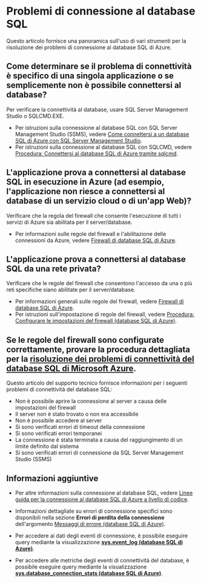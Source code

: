<properties 
	pageTitle="Problemi di connettività del database SQL di Azure" 
	description="Identificazione e determinazione degli errori di connessione al database SQL." 
	services="sql-database" 
	documentationCenter="" 
	authors="stevestein" 
	manager="jeffreyg" 
	editor=""/>

<tags 
	ms.service="sql-database" 
	ms.devlang="NA" 
	ms.workload="data-management" 
	ms.topic="article" 
	ms.tgt_pltfrm="NA" 
	ms.date="04/14/2015" 
	ms.author="sstein"/>


# Problemi di connessione al database SQL

Questo articolo fornisce una panoramica sull'uso di vari strumenti per la risoluzione dei problemi di connessione al database SQL di Azure.


## Come determinare se il problema di connettività è specifico di una singola applicazione o se semplicemente non è possibile connettersi al database?

Per verificare la connettività al database, usare SQL Server Management Studio o SQLCMD.EXE.

- Per istruzioni sulla connessione al database SQL con SQL Server Management Studio (SSMS), vedere [Come connettersi a un database SQL di Azure con SQL Server Management Studio](sql-database-connect-to-database.md).
- Per istruzioni sulla connessione al database SQL con SQLCMD, vedere [Procedura: Connettersi al database SQL di Azure tramite sqlcmd](https://msdn.microsoft.com/library/azure/ee336280.aspx).



## L'applicazione prova a connettersi al database SQL in esecuzione in Azure (ad esempio, l'applicazione non riesce a connettersi al database di un servizio cloud o di un'app Web)?

Verificare che la regola del firewall che consente l'esecuzione di tutti i servizi di Azure sia abilitata per il server/database.

- Per informazioni sulle regole del firewall e l'abilitazione delle connessioni da Azure, vedere [Firewall di database SQL di Azure](https://msdn.microsoft.com/library/azure/ee621782.aspx#ConnectingFromAzure).



## L'applicazione prova a connettersi al database SQL da una rete privata?

Verificare che le regole del firewall che consentono l'accesso da una o più reti specifiche siano abilitate per il server/database.

- Per informazioni generali sulle regole del firewall, vedere [Firewall di database SQL di Azure](https://msdn.microsoft.com/library/azure/ee621782.aspx).
- Per istruzioni sull'impostazione di regole del firewall, vedere [Procedura: Configurare le impostazioni del firewall (database SQL di Azure)](https://msdn.microsoft.com/library/azure/jj553530.aspx).


## Se le regole del firewall sono configurate correttamente, provare la procedura dettagliata per la [risoluzione dei problemi di connettività del database SQL di Microsoft Azure](https://support2.microsoft.com/common/survey.aspx?scid=sw;en;3844&showpage=1).

Questo articolo del supporto tecnico fornisce informazioni per i seguenti problemi di connettività del database SQL:

- Non è possibile aprire la connessione al server a causa delle impostazioni del firewall 
- Il server non è stato trovato o non era accessibile 
- Non è possibile accedere al server 
- Si sono verificati errori di timeout della connessione 
- Si sono verificati errori temporanei 
- La connessione è stata terminata a causa del raggiungimento di un limite definito dal sistema 
- Si sono verificati errori di connessione da SQL Server Management Studio (SSMS) 


## Informazioni aggiuntive

- Per altre informazioni sulla connessione al database SQL, vedere [Linee guida per la connessione al database SQL di Azure a livello di codice](https://msdn.microsoft.com/library/azure/ee336282.aspx).   

- Informazioni dettagliate su errori di connessione specifici sono disponibili nella sezione **Errori di perdita della connessione** dell'argomento [Messaggi di errore (database SQL di Azure)](https://msdn.microsoft.com/library/azure/ff394106.aspx#bkmk_connection_errors).

- Per accedere ai dati degli eventi di connessione, è possibile eseguire query mediante la visualizzazione [**sys.event_log (database SQL di Azure)**](https://msdn.microsoft.com/library/dn270018.aspx).

- Per accedere alle metriche degli eventi di connettività del database, è possibile eseguire query mediante la visualizzazione [**sys.database_connection_stats (database SQL di Azure)**](https://msdn.microsoft.com/library/dn269986.aspx).

 

<!---HONumber=July15_HO2-->